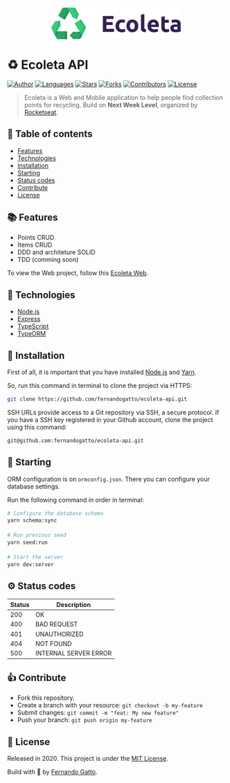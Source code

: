 <p align="center">
   <img src="./github/logo.png" width="300"/>
</p>

# ♻ Ecoleta API

[![Author](https://img.shields.io/badge/author-fernandogatto-%2334CB79)](https://github.com/fernandogatto/)
[![Languages](https://img.shields.io/github/languages/count/fernandogatto/ecoleta-api?color=%2334CB79)](#)
[![Stars](https://img.shields.io/github/stars/fernandogatto/ecoleta-api?color=%2334CB79)](https://github.com/fernandogatto/ecoleta-api/stargazers)
[![Forks](https://img.shields.io/github/forks/fernandogatto/ecoleta-api?color=%2334CB79)](https://github.com/fernandogatto/ecoleta-api/network/members)
[![Contributors](https://img.shields.io/github/contributors/fernandogatto/ecoleta-api?color=%2334CB79)](https://github.com/fernandogatto/ecoleta-api/graphs/contributors)
[![License](https://img.shields.io/badge/license-MIT-%2334CB79)](https://choosealicense.com/licenses/mit/)

> Ecoleta is a Web and Mobile application to help people find collection points for recycling. Build on **Next Week Level**, organized by [Rocketseat](https://rocketseat.com.br/).

## 🔗 Table of contents
- [Features](#features)
- [Technologies](#technologies)
- [Installation](#installation)
- [Starting](#starting)
- [Status codes](#status)
- [Contribute](#contribute)
- [License](#license)

## 📚 Features <a name="features"/>

- Points CRUD
- Items CRUD
- DDD and architeture SOLID
- TDD (comming soon)

To view the Web project, follow this [Ecoleta Web](https://github.com/fernandogatto/ecoleta-web).

## 📌 Technologies <a name="technologies"/>

- [Node.js](https://nodejs.org/en/)
- [Express](https://expressjs.com/pt-br/)
- [TypeScript](https://www.typescriptlang.org/)
- [TypeORM](https://typeorm.io/#/)

## 📂 Installation <a name="installation"/>

First of all, it is important that you have installed [Node.js](https://nodejs.org/en/) and [Yarn](https://yarnpkg.com/).

So, run this command in terminal to clone the project via HTTPS:

```bash
git clone https://github.com/fernandogatto/ecoleta-api.git
```

SSH URLs provide access to a Git repository via SSH, a secure protocol. If you have a SSH key registered in your Github account, clone the project using this command:

```bash
git@github.com:fernandogatto/ecoleta-api.git
```

## 🚀 Starting <a name="starting"/>

ORM configuration is on ```ormconfig.json```. There you can configure your database settings.

Run the following command in order in terminal:

```bash
# Configure the database schema
yarn schema:sync

# Run previous seed
yarn seed:run

# Start the server
yarn dev:server
```

## ⚙ Status codes <a name="status"/>

| Status   | Description           |
| ---      | ---                   |
| 200      | OK                    |
| 400      | BAD REQUEST           |
| 401      | UNAUTHORIZED          |
| 404      | NOT FOUND             |
| 500      | INTERNAL SERVER ERROR |

## 👍 Contribute <a name="contribute"/>

- Fork this repository.
- Create a branch with your resource: ```git checkout -b my-feature```
- Submit changes: ```git commit -m "feat: My new feature"```
- Push your branch: ```git push origin my-feature```

## 📕 License <a name="license"/>

Released in 2020. This project is under the [MIT License](https://choosealicense.com/licenses/mit/).

Build with 💜 by [Fernando Gatto](https://github.com/fernandogatto/).
